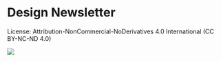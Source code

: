 # Design Newsletter


License: Attribution-NonCommercial-NoDerivatives 4.0 International (CC BY-NC-ND 4.0)

![](https://69.media.tumblr.com/50bd98677559050aab1ea8f5ebcdca2e/tumblr_ppc3w2HmgS1rqgxbmo1_1280.jpg)

